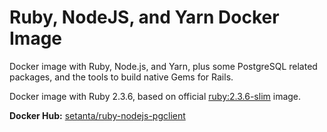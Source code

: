 # Ruby, NodeJS, and Yarn Docker Image 

Docker image with Ruby, Node.js, and Yarn, plus some PostgreSQL related packages, and the tools to build native Gems for Rails.

Docker image with Ruby 2.3.6, based on official [ruby:2.3.6-slim](https://hub.docker.com/_/ruby/) image.

**Docker Hub:** [setanta/ruby-nodejs-pgclient](https://hub.docker.com/r/setanta/ruby-nodejs-pgclient/)

